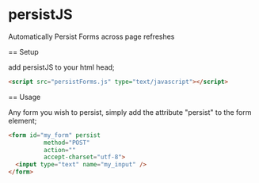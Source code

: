 persistJS
=========

Automatically Persist Forms across page refreshes

== Setup

add persistJS to your html head;

```html
<script src="persistForms.js" type="text/javascript"></script>
```

== Usage

Any form you wish to persist, simply add the attribute "persist" to the form element;

```html
<form id="my_form" persist
          method="POST"
          action=""
          accept-charset="utf-8">
  <input type="text" name="my_input" />
</form>
```
